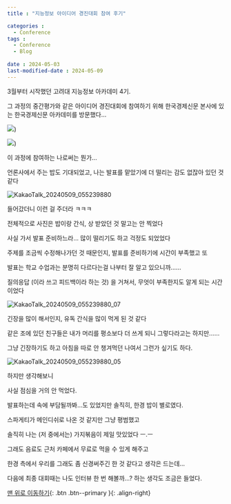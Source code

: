 ```yaml
--- 
title : "지능정보 아이디어 경진대회 참여 후기"

categories : 
  - Conference
tags :
  - Conference
  - Blog
 
date : 2024-05-03
last-modified-date : 2024-05-09
---
```


3월부터 시작했던 고려대 지능정보 아카데미 4기.

그 과정의 중간평가와 같은 아이디어 경진대회에 참여하기 위해 한국경제신문 본사에 있는 한국경제신문 아카데미를 방문했다...

![](https://github.com/deepshadow25/deepshadow25.comments/assets/115054681/adccd663-8faf-4536-b364-423008146335))

![](https://github.com/deepshadow25/deepshadow25.comments/assets/115054681/dae55122-c635-476c-8c24-6667e97b742c))


이 과정에 참여하는 나로써는 뭔가...

언론사에서 주는 밥도 기대되었고, 나는 발표를 맡았기에 더 떨리는 감도 없잖아 있던 것 같다

![KakaoTalk_20240509_055239880](https://github.com/deepshadow25/deepshadow25.comments/assets/115054681/456f1135-333d-434d-b408-1867b50060bf)

들어갔더니 이런 걸 주더라 ㅋㅋㅋ


전체적으로 사진은 밥이랑 간식, 상 받았던 것 말고는 안 찍었다

사실 가서 발표 준비하느라... 많이 떨리기도 하고 걱정도 되었었다

주제를 조금씩 수정해나가던 것 때문인지, 발표를 준비하기에 시간이 부족했고 또

발표는 학교 수업과는 분명히 다르다는걸 나부터 잘 알고 있으니까......

질의응답 (이라 쓰고 피드백이라 하는 것) 을 거쳐서, 무엇이 부족한지도 알게 되는 시간이었다

![KakaoTalk_20240509_055239880_07](https://github.com/deepshadow25/deepshadow25.comments/assets/115054681/17874132-b6f6-4f20-9375-ea49b61e0437)

긴장을 많이 해서인지, 유독 간식을 많이 먹게 된 것 같다

같은 조에 있던 친구들은 내가 머리를 평소보다 더 쓰게 되니 그렇다라고는 하지만......

그냥 긴장하기도 하고 아침을 따로 안 챙겨먹던 나여서 그런가 싶기도 하다.

![KakaoTalk_20240509_055239880_05](https://github.com/deepshadow25/deepshadow25.comments/assets/115054681/0861ea7b-37c5-465d-b620-0209a6e7e7b2)


하지만 생각해보니

사실 점심을 거의 안 먹었다.

발표하는데 속에 부담될까봐...도 있었지만 솔직히, 한경 밥이 별로였다.

스파게티가 메인디쉬로 나온 것 같지만 그냥 평범했고

솔직히 나는 (저 중에서는) 가지볶음이 제일 맛있었다 ㅡ.ㅡ

그래도 음료도 근처 카페에서 무료로 먹을 수 있게 해주고

한경 측에서 우리를 그래도 좀 신경써주긴 한 것 같다고 생각은 드는데...

다음에 최종 대회때는 나도 인터뷰 한 번 해볼까...? 하는 생각도 조금은 들었다.







[맨 위로 이동하기](#){: .btn .btn--primary }{: .align-right}
